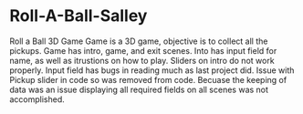 # Roll-A-Ball-Salley
 Roll a Ball 3D Game
Game is a 3D game, objective is to collect all the pickups. 
Game has intro, game, and exit scenes. 
Into has input field for name, as well as itrustions on how to play. 
Sliders on intro do not work properly. 
Input field has bugs in reading much as last project did. 
Issue with Pickup slider in code so was removed from code. 
Becuase the keeping of data was an issue displaying all required fields on all scenes was not accomplished. 
